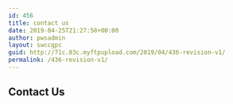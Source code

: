 ```yaml
---
id: 456
title: contact us
date: 2019-04-25T21:27:58+00:00
author: pwsadmin
layout: swccgpc
guid: http://71c.83c.myftpupload.com/2019/04/436-revision-v1/
permalink: /436-revision-v1/
---
```

## Contact Us 

<div class='gf_browser_unknown gform_wrapper' id='gform_wrapper_1' >
  <div id='gf_1' class='gform_anchor' tabindex='-1'>
  </div>
</div>